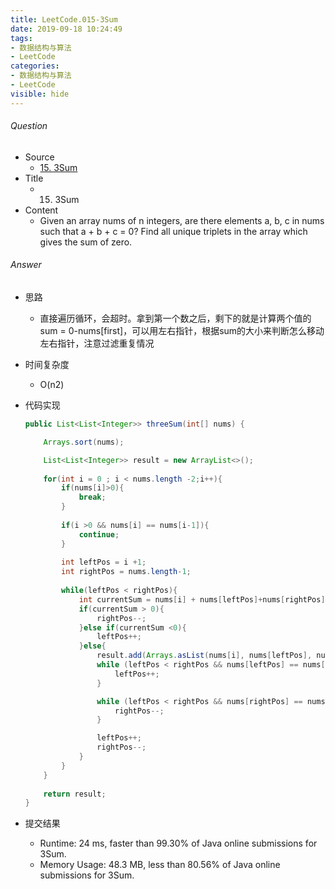 ```yaml
---
title: LeetCode.015-3Sum
date: 2019-09-18 10:24:49
tags:
- 数据结构与算法
- LeetCode
categories:
- 数据结构与算法
- LeetCode
visible: hide
---
```

###### Question
- Source
	- [15. 3Sum](https://leetcode.com/problems/3sum/) 
- Title
	- 15. 3Sum 
- Content
	- Given an array nums of n integers, are there elements a, b, c in nums such that a + b + c = 0? Find all unique triplets in the array which gives the sum of zero.
<!--more-->

###### Answer
- 思路
	- 直接遍历循环，会超时。拿到第一个数之后，剩下的就是计算两个值的sum = 0-nums[first]，可以用左右指针，根据sum的大小来判断怎么移动左右指针，注意过滤重复情况
- 时间复杂度
	- O(n2) 	
- 代码实现

	```Java
	public List<List<Integer>> threeSum(int[] nums) {

        Arrays.sort(nums);

        List<List<Integer>> result = new ArrayList<>();
        
        for(int i = 0 ; i < nums.length -2;i++){
            if(nums[i]>0){
                break;
            }
            
            if(i >0 && nums[i] == nums[i-1]){
                continue;
            }
            
            int leftPos = i +1;
            int rightPos = nums.length-1;
            
            while(leftPos < rightPos){
                int currentSum = nums[i] + nums[leftPos]+nums[rightPos];
                if(currentSum > 0){
                    rightPos--;
                }else if(currentSum <0){
                    leftPos++;
                }else{
                    result.add(Arrays.asList(nums[i], nums[leftPos], nums[rightPos]));
                    while (leftPos < rightPos && nums[leftPos] == nums[leftPos + 1]) {
                        leftPos++;
                    }

                    while (leftPos < rightPos && nums[rightPos] == nums[rightPos - 1]) {
                        rightPos--;
                    }

                    leftPos++;
                    rightPos--;
                }
            }
        }
        
        return result;
    }
	```
- 提交结果
	- Runtime: 24 ms, faster than 99.30% of Java online submissions for 3Sum.
	- Memory Usage: 48.3 MB, less than 80.56% of Java online submissions for 3Sum. 
